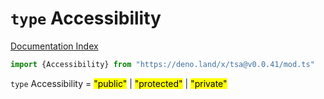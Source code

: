 # `type` Accessibility

[Documentation Index](../README.md)

```ts
import {Accessibility} from "https://deno.land/x/tsa@v0.0.41/mod.ts"
```

`type` Accessibility = <mark>"public"</mark> | <mark>"protected"</mark> | <mark>"private"</mark>